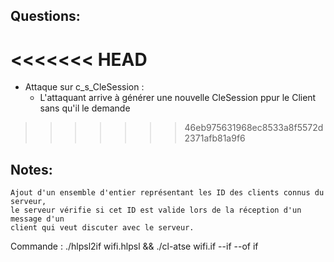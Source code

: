## Questions:
<<<<<<< HEAD
=======
- Attaque sur c_s_CleSession :
    - L'attaquant arrive à générer une nouvelle CleSession ppur le Client sans qu'il le demande
>>>>>>> 46eb975631968ec8533a8f5572d2371afb81a9f6

## Notes:
    Ajout d'un ensemble d'entier représentant les ID des clients connus du serveur,
    le serveur vérifie si cet ID est valide lors de la réception d'un message d'un
    client qui veut discuter avec le serveur.

Commande : ./hlpsl2if wifi.hlpsl && ./cl-atse wifi.if --if --of if